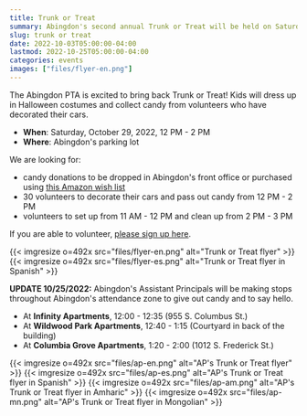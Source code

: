 ```yaml
--- 
title: Trunk or Treat
summary: Abingdon's second annual Trunk or Treat will be held on Saturday, October 29.
slug: trunk or treat
date: 2022-10-03T05:00:00-04:00
lastmod: 2022-10-25T05:00:00-04:00
categories: events
images: ["files/flyer-en.png"]
---
```


The Abingdon PTA is excited to bring back Trunk or Treat! Kids will dress up in Halloween costumes and collect candy from volunteers who have decorated their cars.

- **When**: Saturday, October 29, 2022, 12 PM - 2 PM
- **Where**: Abingdon's parking lot

We are looking for:
- candy donations to be dropped in Abingdon's front office or purchased using [this Amazon wish list](https://www.amazon.com/registries/custom/3U3RCZEYFJUWK/guest-view)
- 30 volunteers to decorate their cars and pass out candy from 12 PM - 2 PM
- volunteers to set up from 11 AM - 12 PM and clean
up from 2 PM - 3 PM

If you are able to volunteer, [please sign up here](https://docs.google.com/forms/d/e/1FAIpQLSc7S6GrsD0I1r4YQmmdgkgZqFELB0iOFyPxdBRBnrEoMbDpuA/viewform).

{{< imgresize o=492x src="files/flyer-en.png" alt="Trunk or Treat flyer" >}}
{{< imgresize o=492x src="files/flyer-es.png" alt="Trunk or Treat flyer in Spanish" >}}

**UPDATE 10/25/2022:** Abingdon's Assistant Principals will be making stops throughout Abingdon's attendance zone to give out candy and to say hello.

- At **Infinity Apartments**, 12:00 - 12:35 (955 S. Columbus St.)
- At **Wildwood Park Apartments**, 12:40 - 1:15 (Courtyard in back of the building)
- At **Columbia Grove Apartments**, 1:20 - 2:00 (1012 S. Frederick St.)

{{< imgresize o=492x src="files/ap-en.png" alt="AP's Trunk or Treat flyer" >}}
{{< imgresize o=492x src="files/ap-es.png" alt="AP's Trunk or Treat flyer in Spanish" >}}
{{< imgresize o=492x src="files/ap-am.png" alt="AP's Trunk or Treat flyer in Amharic" >}}
{{< imgresize o=492x src="files/ap-mn.png" alt="AP's Trunk or Treat flyer in Mongolian" >}}